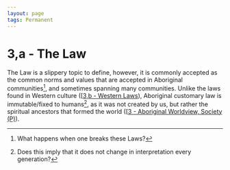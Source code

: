```yaml
---
layout: page
tags: Permanent 
---
```

# 3,a - The Law
The Law is a slippery topic to define, however, it is commonly accepted as the common norms and values that are accepted in Aboriginal communities[^1], and sometimes spanning many communities. Unlike the laws found in Western culture ([[3,b - Western Laws](3,b%20-%20Western%20Laws.md)), Aboriginal customary law is immutable/fixed to humans[^2], as it was not created by us, but rather the spiritual ancestors that formed the world ([[3 - Aboriginal Worldview, Society (P)](3%20-%20Aboriginal%20Worldview,%20Society%20(P).md)).

[^1]: What happens when one breaks these Laws?
[^2]: Does this imply that it does not change in interpretation every generation?